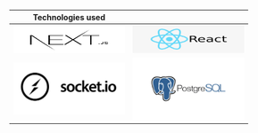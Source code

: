 
   




| Technologies used  | |
| ------------- | ------------- |
| <img src="/public/markdown/FAXymZJXIAkERod.jpg" alt="Alt text" title="Optional title" width="200" height="50">  | <img src="/public/markdown/react.png" alt="Alt text" title="Optional title" width="200" height="50">   |
| <img src="/public/markdown/socket.jpg" alt="Alt text" title="Optional title" width="200">  | <img src="/public/markdown/postgres-logo.png" alt="Alt text" title="Optional title" width="200">  |
